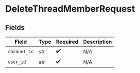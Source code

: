 # DeleteThreadMemberRequest


## Fields

| Field              | Type               | Required           | Description        |
| ------------------ | ------------------ | ------------------ | ------------------ |
| `channel_id`       | *str*              | :heavy_check_mark: | N/A                |
| `user_id`          | *str*              | :heavy_check_mark: | N/A                |
